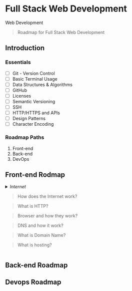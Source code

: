 # Full Stack Web Development
Web Development

> Roadmap for Full Stack Web Development 

## Introduction

### Essentials

- [ ] Git - Version Control
- [ ] Basic Terminal Usage
- [ ] Data Structures & Algorithms
- [ ] GitHub
- [ ] Licenses
- [ ] Semantic Versioning
- [ ] SSH
- [ ] HTTP/HTTPS and APIs
- [ ] Design Patterns
- [ ] Character Encoding

### Roadmap Paths
1. Front-end
2. Back-end
3. DevOps

## Front-end Rodmap

<details>
<summary><i>Internet</i></summry>

> How does the Internet work?

> What is HTTP?

> Browser and how they work?

> DNS and how it work?

> What is Domain Name?

> What is hosting?
</details>

## Back-end Roadmap

## Devops Roadmap